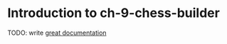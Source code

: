 # Introduction to ch-9-chess-builder

TODO: write [great documentation](http://jacobian.org/writing/what-to-write/)
